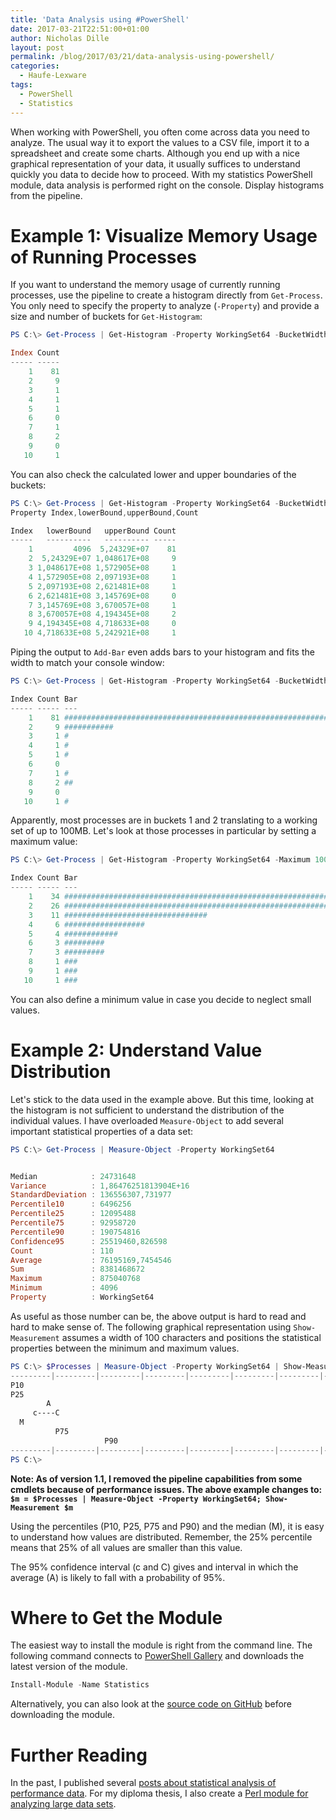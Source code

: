 ```yaml
---
title: 'Data Analysis using #PowerShell'
date: 2017-03-21T22:51:00+01:00
author: Nicholas Dille
layout: post
permalink: /blog/2017/03/21/data-analysis-using-powershell/
categories:
  - Haufe-Lexware
tags:
  - PowerShell
  - Statistics
---
```

When working with PowerShell, you often come across data you need to analyze. The usual way it to export the values to a CSV file, import it to a spreadsheet and create some charts. Although you end up with a nice graphical representation of your data, it usually suffices to understand quickly you data to decide how to proceed. With my statistics PowerShell module, data analysis is performed right on the console. Display histograms from the pipeline.<!--more-->

# Example 1: Visualize Memory Usage of Running Processes

If you want to understand the memory usage of currently running processes, use the pipeline to create a histogram directly from `Get-Process`. You only need to specify the property to analyze (`-Property`) and provide a size and number of buckets for `Get-Histogram`:

```powershell
PS C:\> Get-Process | Get-Histogram -Property WorkingSet64 -BucketWidth 50mb -BucketCount 10

Index Count
----- -----
    1    81
    2     9
    3     1
    4     1
    5     1
    6     0
    7     1
    8     2
    9     0
   10     1
```

You can also check the calculated lower and upper boundaries of the buckets:

```powershell
PS C:\> Get-Process | Get-Histogram -Property WorkingSet64 -BucketWidth 50mb -BucketCount 10 | Format-Table -
Property Index,lowerBound,upperBound,Count

Index   lowerBound   upperBound Count
-----   ----------   ---------- -----
    1         4096  5,24329E+07    81
    2  5,24329E+07 1,048617E+08     9
    3 1,048617E+08 1,572905E+08     1
    4 1,572905E+08 2,097193E+08     1
    5 2,097193E+08 2,621481E+08     1
    6 2,621481E+08 3,145769E+08     0
    7 3,145769E+08 3,670057E+08     1
    8 3,670057E+08 4,194345E+08     2
    9 4,194345E+08 4,718633E+08     0
   10 4,718633E+08 5,242921E+08     1
```

Piping the output to `Add-Bar` even adds bars to your histogram and fits the width to match your console window:

```powershell
PS C:\> Get-Process | Get-Histogram -Property WorkingSet64 -BucketWidth 50mb -BucketCount 10 | Add-Bar

Index Count Bar
----- ----- ---
    1    81 ####################################################################################################
    2     9 ###########
    3     1 #
    4     1 #
    5     1 #
    6     0
    7     1 #
    8     2 ##
    9     0
   10     1 #
```

Apparently, most processes are in buckets 1 and 2 translating to a working set of up to 100MB. Let's look at those processes in particular by setting a maximum value:

```powershell
PS C:\> Get-Process | Get-Histogram -Property WorkingSet64 -Maximum 100mb -BucketWidth 10mb | Add-Bar

Index Count Bar
----- ----- ---
    1    34 ####################################################################################################
    2    26 ############################################################################
    3    11 ################################
    4     6 ##################
    5     4 ############
    6     3 #########
    7     3 #########
    8     1 ###
    9     1 ###
   10     1 ###
```

You can also define a minimum value in case you decide to neglect small values.

# Example 2: Understand Value Distribution

Let's stick to the data used in the example above. But this time, looking at the histogram is not sufficient to understand the distribution of the individual values. I have overloaded `Measure-Object` to add several important statistical properties of a data set:

```powershell
PS C:\> Get-Process | Measure-Object -Property WorkingSet64


Median            : 24731648
Variance          : 1,86476251813904E+16
StandardDeviation : 136556307,731977
Percentile10      : 6496256
Percentile25      : 12095488
Percentile75      : 92958720
Percentile90      : 190754816
Confidence95      : 25519460,826598
Count             : 110
Average           : 76195169,7454546
Sum               : 8381468672
Maximum           : 875040768
Minimum           : 4096
Property          : WorkingSet64
```

As useful as those number can be, the above output is hard to read and hard to make sense of. The following graphical representation using `Show-Measurement` assumes a width of 100 characters and positions the statistical properties between the minimum and maximum values.

```powershell
PS C:\> $Processes | Measure-Object -Property WorkingSet64 | Show-Measurement
---------|---------|---------|---------|---------|---------|---------|---------|---------|---------|
P10
P25
        A
     c----C
  M
          P75
                     P90
---------|---------|---------|---------|---------|---------|---------|---------|---------|---------|
PS C:\>
```

**Note: As of version 1.1, I removed the pipeline capabilities from some cmdlets because of performance issues. The above example changes to: `$m = $Processes | Measure-Object -Property WorkingSet64; Show-Measurement $m`**

Using the percentiles (P10, P25, P75 and P90) and the median (M), it is easy to understand how values are distributed. Remember, the 25% percentile means that 25% of all values are smaller than this value.

The 95% confidence interval (c and C) gives and interval in which the average (A) is likely to fall with a probability of 95%.

# Where to Get the Module

The easiest way to install the module is right from the command line. The following command connects to [PowerShell Gallery](https://www.powershellgallery.com/packages/Statistics) and downloads the latest version of the module.

```powershell
Install-Module -Name Statistics
```

Alternatively, you can also look at the [source code on GitHub](https://github.com/nicholasdille/PowerShell-Statistics) before downloading the module.

# Further Reading

In the past, I published several [posts about statistical analysis of performance data](/blog/tags/#Statistics). For my diploma thesis, I also create a [Perl module for analyzing large data sets](/blog/2006/10/08/my-perl-math-module/).
